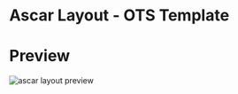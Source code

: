 # Ascar Layout - OTS Template

# Preview
![ascar layout preview](https://github.com/pedrogiampietro/ots_layouts/blob/Ascar/preview.png)
